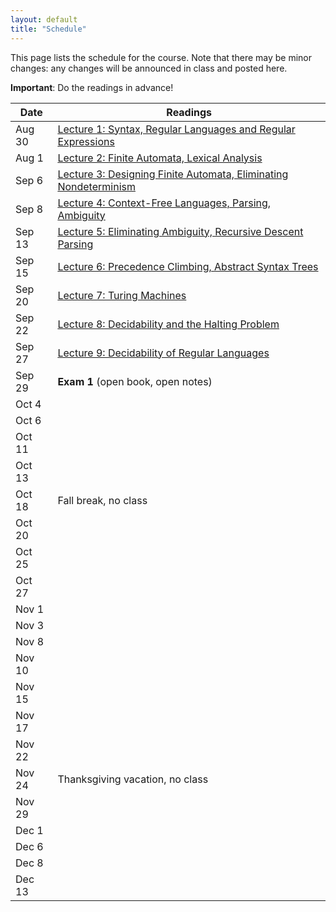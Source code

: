 ```yaml
---
layout: default
title: "Schedule"
---
```


This page lists the schedule for the course.  Note that there may be minor changes: any changes will be announced in class and posted here.

**Important**: Do the readings in advance!

Date | Readings
---- | --------
Aug 30 | [Lecture 1: Syntax, Regular Languages and Regular Expressions](lectures/lecture01.html)
Aug 1 | [Lecture 2: Finite Automata, Lexical Analysis](lectures/lecture02.html)
Sep 6 | [Lecture 3: Designing Finite Automata, Eliminating Nondeterminism](lectures/lecture03.html)
Sep 8 | [Lecture 4: Context-Free Languages, Parsing, Ambiguity](lectures/lecture04.html)
Sep 13 | [Lecture 5: Eliminating Ambiguity, Recursive Descent Parsing](lectures/lecture05.html)
Sep 15 | [Lecture 6: Precedence Climbing, Abstract Syntax Trees](lectures/lecture06.html)
Sep 20 | [Lecture 7: Turing Machines](lectures/lecture07.html)
Sep 22 | [Lecture 8: Decidability and the Halting Problem](lectures/lecture08.html)
Sep 27 | [Lecture 9: Decidability of Regular Languages](lectures/lecture09.html)
Sep 29 | **Exam 1** (open book, open notes)
Oct 4 | 
Oct 6 | 
Oct 11 | 
Oct 13 | 
Oct 18 | Fall break, no class
Oct 20 | 
Oct 25 | 
Oct 27 | 
Nov 1 | 
Nov 3 | 
Nov 8 | 
Nov 10 | 
Nov 15 | 
Nov 17 | 
Nov 22 | 
Nov 24 | Thanksgiving vacation, no class
Nov 29 | 
Dec 1 | 
Dec 6 | 
Dec 8 | 
Dec 13 | 
